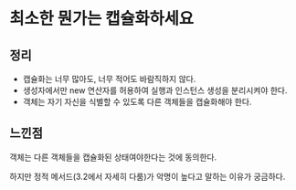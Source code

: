 # 최소한 뭔가는 캡슐화하세요

## 정리

- 캡슐화는 너무 많아도, 너무 적어도 바람직하지 않다.
- 생성자에서만 new 연산자를 허용하여 실행과 인스턴스 생성을 분리시켜야 한다.
- 객체는 자기 자신을 식별할 수 있도록 다른 객체들을 캡슐화해야 한다.

## 느낀점

객체는 다른 객체들을 캡슐화된 상태여야한다는 것에 동의한다.

하지만 정적 메서드(3.2에서 자세히 다룸)가 악명이 높다고 말하는 이유가 궁금하다.